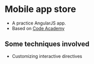 # Mobile app store
- A practice AngularJS app.
- Based on [Code Academy](https://www.codecademy.com/en/courses/learn-angularjs)

## Some techniques involved
- Customizing interactive directives

